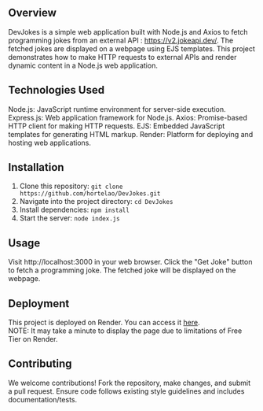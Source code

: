 ## Overview

DevJokes is a simple web application built with Node.js and Axios to fetch programming jokes from an external API : https://v2.jokeapi.dev/. The fetched jokes are displayed on a webpage using EJS templates. This project demonstrates how to make HTTP requests to external APIs and render dynamic content in a Node.js web application.

## Technologies Used

Node.js: JavaScript runtime environment for server-side execution.
Express.js: Web application framework for Node.js.
Axios: Promise-based HTTP client for making HTTP requests.
EJS: Embedded JavaScript templates for generating HTML markup.
Render: Platform for deploying and hosting web applications.



## Installation

1. Clone this repository: `git clone https://github.com/hortelao/DevJokes.git`
2. Navigate into the project directory: `cd DevJokes`
3. Install dependencies: `npm install`
4. Start the server: `node index.js`

## Usage

Visit http://localhost:3000 in your web browser.
Click the "Get Joke" button to fetch a programming joke.
The fetched joke will be displayed on the webpage.

## Deployment

This project is deployed on Render. You can access it [here](https://devjokes-mzwe.onrender.com).
<br>NOTE: It may take a minute to display the page due to limitations of Free Tier on Render.

## Contributing

We welcome contributions! Fork the repository, make changes, and submit a pull request. Ensure code follows existing style guidelines and includes documentation/tests.
